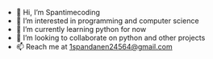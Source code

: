 - 👋 Hi, I’m Spantimecoding
- 👀 I’m interested in programming and computer science
- 🌱 I’m currently learning python for now
- 💞️ I’m looking to collaborate on python and other projects
- 📫 Reach me at 1spandanen24564@gmail.com
